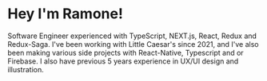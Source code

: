 # Hey I'm Ramone! 

Software Engineer experienced with TypeScript, NEXT.js, React, Redux and Redux-Saga. I've been working with Little Caesar's since 2021, and I've also been making various side projects with React-Native, Typescript and or Firebase. I also have previous 5 years experience in UX/UI design and illustration. 
